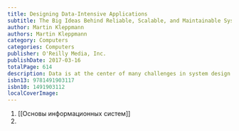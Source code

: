```yaml
---
title: Designing Data-Intensive Applications
subtitle: The Big Ideas Behind Reliable, Scalable, and Maintainable Systems
author: Martin Kleppmann
authors: Martin Kleppmann
category: Computers
categories: Computers
publisher: O'Reilly Media, Inc.
publishDate: 2017-03-16
totalPage: 614
description: Data is at the center of many challenges in system design today. Difficult issues need to be figured out, such as scalability, consistency, reliability, efficiency, and maintainability. In addition, we have an overwhelming variety of tools, including relational databases, NoSQL datastores, stream or batch processors, and message brokers. What are the right choices for your application? How do you make sense of all these buzzwords? In this practical and comprehensive guide, author Martin Kleppmann helps you navigate this diverse landscape by examining the pros and cons of various technologies for processing and storing data. Software keeps changing, but the fundamental principles remain the same. With this book, software engineers and architects will learn how to apply those ideas in practice, and how to make full use of data in modern applications. Peer under the hood of the systems you already use, and learn how to use and operate them more effectively Make informed decisions by identifying the strengths and weaknesses of different tools Navigate the trade-offs around consistency, scalability, fault tolerance, and complexity Understand the distributed systems research upon which modern databases are built Peek behind the scenes of major online services, and learn from their architectures
isbn13: 9781491903117
isbn10: 1491903112
localCoverImage:
---
```

1. [[Основы информационных систем]]
2. 